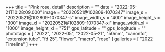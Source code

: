 +++
title = "Pink rose, detail"
description = ""
date = "2022-05-21T10:28:09.000"
image = "20220521@102809-1070347"
image_s = "20220521@102809-1070347-s"
image_width_s = "400"
image_height_s = "300"
image_xl = "20220521@102809-1070347-xl"
image_width_xl = "1000"
image_height_xl = "751"
gps_latitude = ""
gps_longitude = ""
phototags = [ "2022", "2022-05", "2022-05-21", "50mm", "canonfd", "extension tube", "fd 25", "flower", "macro", "rose" ]
galleries = [ "2022 Timeline" ]
+++
